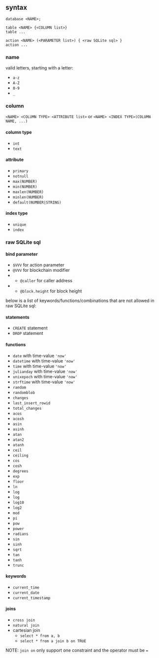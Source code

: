 
## syntax
```
database <NAME>;

table <NAME> {<COLUMN list>}
table ...

action <NAME> (<PARAMETER list>) { <raw SQLite sql> }
action ...
```

### name

valid letters, starting with a letter:
* `a-z`
* `A-Z`
* `0-9`
* `_`

### column

`<NAME> <COLUMN TYPE> <ATTRIBUTE list>`
or
`<NAME> <INDEX TYPE>(COLUMN NAME, ...)`

#### column type

* `int`
* `text`

#### attribute

* `primary`
* `notnull`
* `max(NUMBER)`
* `min(NUMBER)`
* `maxlen(NUMBER)`
* `minlen(NUMBER)`
* `default(NUMBER|STRING)`

#### index type

* `unique`
* `index`

### raw SQLite sql

#### bind parameter

* `$VVV` for action parameter
* `@VVV` for blockchain modifier
* * `@caller` for caller address
* * `@block.height` for block height

below is a list of keywords/functions/combinations that are not allowed in raw SQLite sql:

#### statements

* `CREATE` statement
* `DROP` statement

#### functions

* `date` with time-value `'now'`
* `datetime` with time-value `'now'`
* `time` with time-value `'now'`
* `julianday` with time-value `'now'`
* `unixepoch` with time-value `'now'`
* `strftime` with time-value `'now'`
* `random`
* `randomblob`
* `changes`
* `last_insert_rowid`
* `total_changes`
* `acos`
* `acosh`
* `asin`
* `asinh`
* `atan`
* `atan2`
* `atanh`
* `ceil`
* `ceiling`
* `cos`
* `cosh`
* `degrees`
* `exp`
* `floor`
* `ln`
* `log`
* `log`
* `log10`
* `log2`
* `mod`
* `pi`
* `pow`
* `power`
* `radians`
* `sin`
* `sinh`
* `sqrt`
* `tan`
* `tanh`
* `trunc`

#### keywords

* `current_time`
* `current_date`
* `current_timestamp`

#### joins

* `cross join`
* `natural join`
* cartesian join
  * `select * from a, b`
  * `select * from a join b on TRUE`

NOTE: `join on` only support one constraint and the operator must be `=`